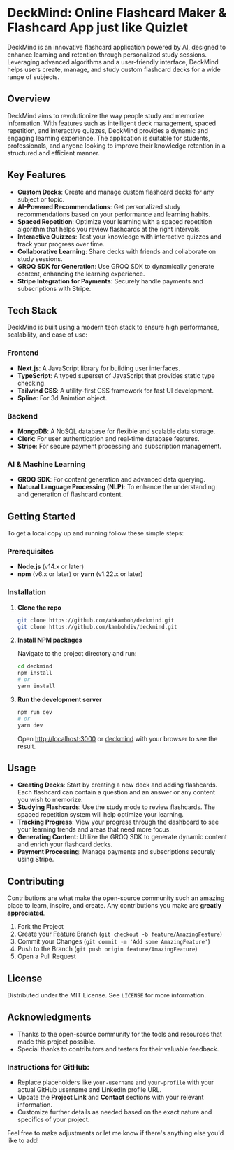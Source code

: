# DeckMind: Online Flashcard Maker & Flashcard App just like Quizlet

DeckMind is an innovative flashcard application powered by AI, designed to enhance learning and retention through personalized study sessions. Leveraging advanced algorithms and a user-friendly interface, DeckMind helps users create, manage, and study custom flashcard decks for a wide range of subjects.

## Overview

DeckMind aims to revolutionize the way people study and memorize information. With features such as intelligent deck management, spaced repetition, and interactive quizzes, DeckMind provides a dynamic and engaging learning experience. The application is suitable for students, professionals, and anyone looking to improve their knowledge retention in a structured and efficient manner.

## Key Features

- **Custom Decks**: Create and manage custom flashcard decks for any subject or topic.
- **AI-Powered Recommendations**: Get personalized study recommendations based on your performance and learning habits.
- **Spaced Repetition**: Optimize your learning with a spaced repetition algorithm that helps you review flashcards at the right intervals.
- **Interactive Quizzes**: Test your knowledge with interactive quizzes and track your progress over time.
- **Collaborative Learning**: Share decks with friends and collaborate on study sessions.
- **GROQ SDK for Generation**: Use GROQ SDK to dynamically generate content, enhancing the learning experience.
- **Stripe Integration for Payments**: Securely handle payments and subscriptions with Stripe.

## Tech Stack

DeckMind is built using a modern tech stack to ensure high performance, scalability, and ease of use:

### Frontend

- **Next.js**: A JavaScript library for building user interfaces.
- **TypeScript**: A typed superset of JavaScript that provides static type checking.
- **Tailwind CSS**: A utility-first CSS framework for fast UI development.
- **Spline**: For 3d Animtion object.

### Backend

- **MongoDB**: A NoSQL database for flexible and scalable data storage.
- **Clerk**: For user authentication and real-time database features.
- **Stripe**: For secure payment processing and subscription management.

 ### AI & Machine Learning
- **GROQ SDK**: For content generation and advanced data querying.
- **Natural Language Processing (NLP)**: To enhance the understanding and generation of flashcard content.

## Getting Started

To get a local copy up and running follow these simple steps:

### Prerequisites

- **Node.js** (v14.x or later)
- **npm** (v6.x or later) or **yarn** (v1.22.x or later)

### Installation

1. **Clone the repo**

   ```bash
   git clone https://github.com/ahkamboh/deckmind.git
   git clone https://github.com/kambohdiv/deckmind.git
   ```

2. **Install NPM packages**

   Navigate to the project directory and run:

   ```bash
   cd deckmind
   npm install
   # or
   yarn install
   ```

3. **Run the development server**

   ```bash
   npm run dev
   # or
   yarn dev
   ```

   Open [http://localhost:3000](http://localhost:3000) or [deckmind](https://deckmind.vercel.app) with your browser to see the result.

## Usage

- **Creating Decks**: Start by creating a new deck and adding flashcards. Each flashcard can contain a question and an answer or any content you wish to memorize.
- **Studying Flashcards**: Use the study mode to review flashcards. The spaced repetition system will help optimize your learning.
- **Tracking Progress**: View your progress through the dashboard to see your learning trends and areas that need more focus.
- **Generating Content**: Utilize the GROQ SDK to generate dynamic content and enrich your flashcard decks.
- **Payment Processing**: Manage payments and subscriptions securely using Stripe.

## Contributing

Contributions are what make the open-source community such an amazing place to learn, inspire, and create. Any contributions you make are **greatly appreciated**.

1. Fork the Project
2. Create your Feature Branch (`git checkout -b feature/AmazingFeature`)
3. Commit your Changes (`git commit -m 'Add some AmazingFeature'`)
4. Push to the Branch (`git push origin feature/AmazingFeature`)
5. Open a Pull Request

## License

Distributed under the MIT License. See `LICENSE` for more information.


## Acknowledgments

- Thanks to the open-source community for the tools and resources that made this project possible.
- Special thanks to contributors and testers for their valuable feedback.


### Instructions for GitHub:

- Replace placeholders like `your-username` and `your-profile` with your actual GitHub username and LinkedIn profile URL.
- Update the **Project Link** and **Contact** sections with your relevant information.
- Customize further details as needed based on the exact nature and specifics of your project.

Feel free to make adjustments or let me know if there's anything else you'd like to add!